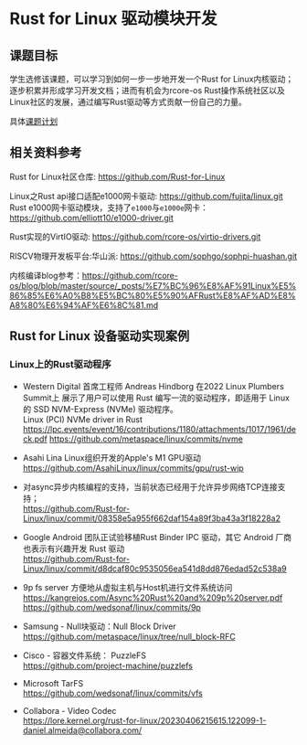 # Rust for Linux 驱动模块开发

## 课题目标
学生选修该课题，可以学习到如何一步一步地开发一个Rust for Linux内核驱动；逐步积累并形成学习开发文档；进而有机会为rcore-os Rust操作系统社区以及Linux社区的发展，通过编写Rust驱动等方式贡献一份自己的力量。

具体[课题计划](plan.md)

## 相关资料参考
Rust for Linux社区仓库: https://github.com/Rust-for-Linux

Linux之Rust api接口适配e1000网卡驱动: https://github.com/fujita/linux.git
<br>Rust e1000网卡驱动模块，支持了`e1000`与`e1000e`网卡： https://github.com/elliott10/e1000-driver.git

Rust实现的VirtIO驱动: https://github.com/rcore-os/virtio-drivers.git

RISCV物理开发板平台:华山派: https://github.com/sophgo/sophpi-huashan.git

内核编译blog参考：https://github.com/rcore-os/blog/blob/master/source/_posts/%E7%BC%96%E8%AF%91Linux%E5%86%85%E6%A0%B8%E5%BC%80%E5%90%AFRust%E8%AF%AD%E8%A8%80%E6%94%AF%E6%8C%81.md

## Rust for Linux 设备驱动实现案例

### Linux上的Rust驱动程序

* Western Digital 首席工程师 Andreas Hindborg 在2022 Linux Plumbers Summit上
展示了用户可以使用 Rust 编写一流的驱动程序，即适用于 Linux 的 SSD NVM-Express (NVMe) 驱动程序。 <br>
Linux (PCI) NVMe driver in Rust <br>
https://lpc.events/event/16/contributions/1180/attachments/1017/1961/deck.pdf
https://github.com/metaspace/linux/commits/nvme

* Asahi Lina Linux组织开发的Apple's M1 GPU驱动 <br>
https://github.com/AsahiLinux/linux/commits/gpu/rust-wip

* 对async异步内核编程的支持，当前状态已经用于允许异步网络TCP连接支持； <br>
https://github.com/Rust-for-Linux/linux/commit/08358e5a955f662daf154a89f3ba43a3f18228a2

* Google Android 团队正试验移植Rust Binder IPC 驱动，其它 Android 厂商也表示有兴趣开发 Rust 驱动 <br>
https://github.com/Rust-for-Linux/linux/commit/d8dcaf80c9535056ea541d8dd876edad52c538a9

* 9p fs server 方便地从虚拟主机与Host机进行文件系统访问 <br>
https://kangrejos.com/Async%20Rust%20and%209p%20server.pdf
https://github.com/wedsonaf/linux/commits/9p

* Samsung - Null块驱动：Null Block Driver <br>
https://github.com/metaspace/linux/tree/null_block-RFC

* Cisco - 容器文件系统： PuzzleFS <br>
https://github.com/project-machine/puzzlefs

* Microsoft TarFS <br>
https://github.com/wedsonaf/linux/commits/vfs

* Collabora - Video Codec <br>
https://lore.kernel.org/rust-for-linux/20230406215615.122099-1-daniel.almeida@collabora.com/
